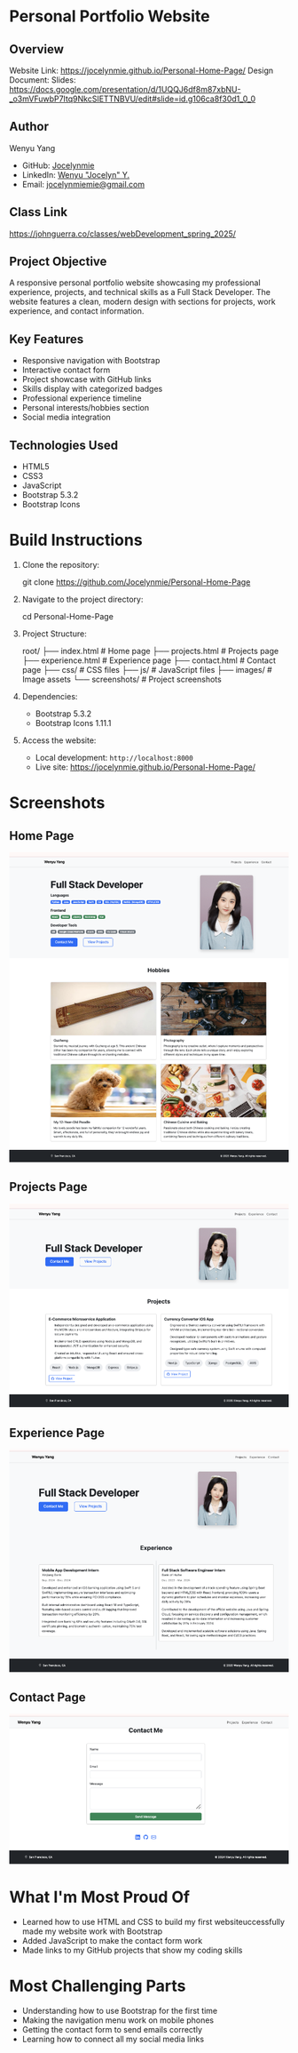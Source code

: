 # Personal Portfolio Website

## Overview

Website Link: https://jocelynmie.github.io/Personal-Home-Page/
Design Document:
Slides: https://docs.google.com/presentation/d/1UQQJ6df8m87xbNU-_o3mVFuwbP7Itq9NkcSIETTNBVU/edit#slide=id.g106ca8f30d1_0_0

## Author

Wenyu Yang

- GitHub: [Jocelynmie](https://github.com/Jocelynmie)
- LinkedIn: [Wenyu "Jocelyn" Y.](https://www.linkedin.com/in/wenyu-jocelyn-y-62833a219/)
- Email: jocelynmiemie@gmail.com

## Class Link

https://johnguerra.co/classes/webDevelopment_spring_2025/

## Project Objective

A responsive personal portfolio website showcasing my professional experience, projects, and technical skills as a Full Stack Developer. The website features a clean, modern design with sections for projects, work experience, and contact information.

## Key Features

- Responsive navigation with Bootstrap
- Interactive contact form
- Project showcase with GitHub links
- Skills display with categorized badges
- Professional experience timeline
- Personal interests/hobbies section
- Social media integration

## Technologies Used

- HTML5
- CSS3
- JavaScript
- Bootstrap 5.3.2
- Bootstrap Icons

# Build Instructions

1. Clone the repository:

   git clone https://github.com/Jocelynmie/Personal-Home-Page

2. Navigate to the project directory:

   cd Personal-Home-Page

3. Project Structure:

   root/
   ├── index.html # Home page
   ├── projects.html # Projects page
   ├── experience.html # Experience page
   ├── contact.html # Contact page
   ├── css/ # CSS files
   ├── js/ # JavaScript files
   ├── images/ # Image assets
   └── screenshots/ # Project screenshots

4. Dependencies:

   - Bootstrap 5.3.2
   - Bootstrap Icons 1.11.1

5. Access the website:
   - Local development: `http://localhost:8000`
   - Live site: https://jocelynmie.github.io/Personal-Home-Page/

# Screenshots

## Home Page

![Home page featuring skills and introduction](./screenshots/Homepage.png)

## Projects Page

![Portfolio of development projects](./screenshots/projects.png)

## Experience Page

![Professional experience timeline](./screenshots/experience.png)

## Contact Page

![Contact form and information](./screenshots/contact.png)

# What I'm Most Proud Of

- Learned how to use HTML and CSS to build my first websiteuccessfully made my website work with Bootstrap
- Added JavaScript to make the contact form work
- Made links to my GitHub projects that show my coding skills

# Most Challenging Parts

- Understanding how to use Bootstrap for the first time
- Making the navigation menu work on mobile phones
- Getting the contact form to send emails correctly
- Learning how to connect all my social media links
